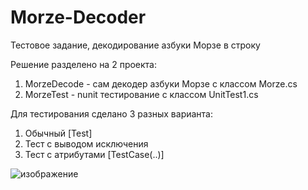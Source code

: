 # Morze-Decoder
Тестовое задание, декодирование азбуки Морзе в строку

Решение разделено на 2 проекта:
1) MorzeDecode - сам декодер азбуки Морзе с классом Morze.cs
2) MorzeTest - nunit тестирование с классом UnitTest1.cs

Для тестирования сделано 3 разных варианта:
1) Обычный [Test]
2) Тест с выводом исключения
3) Тест с атрибутами [TestCase(..)]

![изображение](https://user-images.githubusercontent.com/84410667/118878060-d5e63980-b8f7-11eb-8789-a5b085cba001.png)
